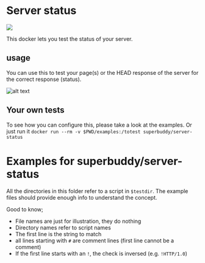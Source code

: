 # Server status

[![](https://images.microbadger.com/badges/image/superbuddy/server-status.svg)](https://microbadger.com/images/superbuddy/server-status "Get your own image badge on microbadger.com")

This docker lets you test the status of your server.

## usage
You can use this to test your page(s) or the HEAD response of the server for the correct response (status).

![alt text](screenshot.png "example usage")

## Your own tests
To see how you can configure this, please take a look at the examples.
Or just run it `docker run --rm -v $PWD/examples:/totest superbuddy/server-status`
# Examples for superbuddy/server-status

All the directories in this folder refer to a script in `$testdir`.
The example files should provide enough info to understand the concept.

Good to know;
+ File names are just for illustration, they do nothing
+ Directory names refer to script names
+ The first line is the string to match
+ all lines starting with `#` are comment lines (first line cannot be a comment)
+ If the first line starts with an `!`, the check is inversed (e.g. `!HTTP/1.0`)